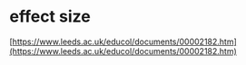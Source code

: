 # effect size

[https://www.leeds.ac.uk/educol/documents/00002182.htm](https://www.leeds.ac.uk/educol/documents/00002182.htm)
